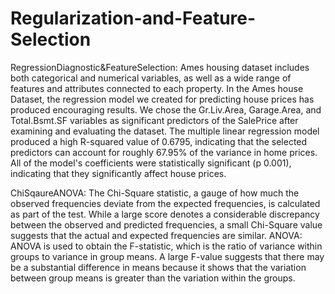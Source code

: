 # Regularization-and-Feature-Selection

RegressionDiagnostic&FeatureSelection: Ames housing dataset includes both categorical and numerical variables, as well as a wide range of features and attributes connected to each property. In the Ames house Dataset, the regression model we created for predicting house prices has produced encouraging results. We chose the Gr.Liv.Area, Garage.Area, and Total.Bsmt.SF variables as significant predictors of the SalePrice after examining and evaluating the dataset. The multiple linear regression model produced a high R-squared value of 0.6795, indicating that the selected predictors can account for roughly 67.95% of the variance in home prices. All of the model's coefficients were statistically significant (p 0.001), indicating that they significantly affect house prices.

ChiSqaureANOVA: The Chi-Square statistic, a gauge of how much the observed frequencies deviate from the expected frequencies, is calculated as part of the test. While a large score denotes a considerable discrepancy between the observed and predicted frequencies, a small Chi-Square value suggests that the actual and expected frequencies are similar.
ANOVA: ANOVA is used to obtain the F-statistic, which is the ratio of variance within groups to variance in group means. A large F-value suggests that there may be a substantial difference in means because it shows that the variation between group means is greater than the variation within the groups.

